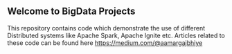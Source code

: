 ## Welcome to BigData Projects

This repository contains code which demonstrate the use of different Distributed systems like Apache Spark, Apache Ignite etc. Articles related to these code can be found here https://medium.com/@aamargajbhiye

